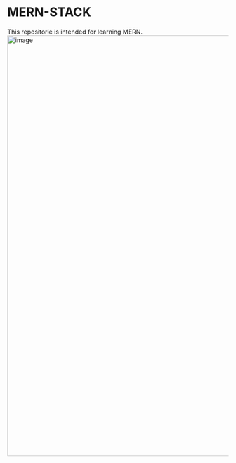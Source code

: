 # MERN-STACK
This repositorie is intended for learning MERN.
<img width="958" alt="image" src="https://github.com/ten14301/MERN-STACK/assets/49758110/298f6d41-f9e3-4615-988d-2e8fc3804e28">